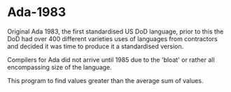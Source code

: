 # Ada-1983
Original Ada 1983, the first standardised US DoD language, prior to this the DoD had over 400 different varieties uses of languages from contractors and decided it was time to produce it a standardised version.  

Compilers for Ada did not arrive until 1985 due to the 'bloat' or rather all encompassing size of the language.

This program to find values greater than the average sum of values.
